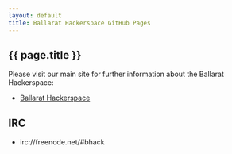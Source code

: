 ```yaml
---
layout: default
title: Ballarat Hackerspace GitHub Pages
---
```


## <i class="fa fa-heart"></i> <i class="fa fa-angle-right"></i> {{ page.title }}

Please visit our main site for further information about the Ballarat Hackerspace:

* [Ballarat Hackerspace](https://ballarathackerspace.org.au)

## <i class="fa fa-comments"></i> <i class="fa fa-angle-right"></i> IRC

* irc://freenode.net/#bhack
